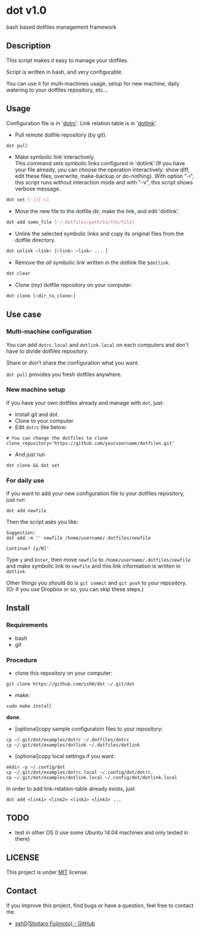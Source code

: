 # dot v1.0

bash based dotfiles management framework

## Description

This script makes it easy to manage your dotfiles.

Script is written in bash, and very configurable.

You can use it for multi-machines usage, setup for new machine, daily watering to your dotfiles repository, etc...

## Usage

Configuration file is in '[dotrc](./config/dotrc)'.
Link relation table is in '[dotlink](./config/dotlink)'.

* Pull remote dotfile repository (by git).  
```bash
dot pull
```

* Make symbolic link interactively.  
  This command sets symbolic links configured in 'dotlink'.(If you have your file already, you can choose the operation interactively: show diff, edit these files, overwrite, make-backup or do-nothing).  With option "-i", this script runs without interaction mode and with "-v", this script shows verbose message.
```bash
dot set [-i][-v]
```

* Move the new file to the dotfile dir, make the link, and edit 'dotlink'.  
```bash
dot add some_file [~/.dotfiles/path/to/the/file]
```

* Unlink the selected symbolic links and copy its original files from the dotfile directory.  
```bash
dot unlink <link> [<link> <link> ... ]
```

* Remove the *all* symbolic link written in the dotlink file `$dotlink`.

```bash
dot clear
```

* Clone (my) dotfile repository on your computer.  
```bash
dot clone [<dir_to_clone>]
```

## Use case

### Multi-machine configuration

You can add `dotrc.local` and `dotlink.local` on each computers and don't have to divide dotfiles repository.

Share or don't share the configuration what you want.

`dot pull` provides you fresh dotfiles anywhere.

### New machine setup

If you have your own dotfiles already and manage with `dot`, just:

* Install git and dot.
* Clone to your computer.
* Edit `dotrc` like below:  
```
# You can change the dotfiles to clone
clone_repository='https://github.com/yourusername/dotfiles.git'
```
* And just run  
```
dot clone && dot set
```

### For daily use

If you want to add your new configuration file to your dotfiles repository, just run

```
dot add newfile
```

Then the script asks you like:

```
Suggestion:
dot add -m '' newfile /home/username/.dotfiles/newfile

Continue? [y/N]'
```

Type `y` and `Enter`, then move `newfile` to `/home/username/.dotfiles/newfile` and make symbolic link to `newfile` and this link information is written in `dotlink`

Other things you should do is `git commit` and `git push` to your repository.
(Or if you use Dropbox or so, you can skip these steps.)

## Install

### Requirements

* bash
* git

### Procedure

* clone this repository on your computer:  
```
git clone https://github.com/ssh0/dot ~/.git/dot
```

* make:
```
sudo make install
```

**done.**

* [optional]copy sample configuratoin files to your repository:  
```
cp ~/.git/dot/examples/dotrc ~/.dotfiles/dotrc
cp ~/.git/dot/examples/dotlink ~/.dotfiles/dotlink
```

* [optional]copy local settings if you want:  
```
mkdir -p ~/.config/dot
cp ~/.git/dot/examples/dotrc.local ~/.config/dot/dotrc.
cp ~/.git/dot/examples/dotlink.local ~/.config/dot/dotlink.local
```

In order to add link-relation-table already exists, just

```
dot add <link1> <link2> <link2> <link3> ...
```

## TODO

* test in other OS (I use some Ubuntu 14.04 machines and only tested in there)

## LICENSE

This project is under [MIT](./LICENSE) license.

## Contact

If you improve this project, find bugs or have a question, feel free to contact me.

* [ssh0(Shotaro Fujimoto) - GitHub](https://github.com/ssh0)

